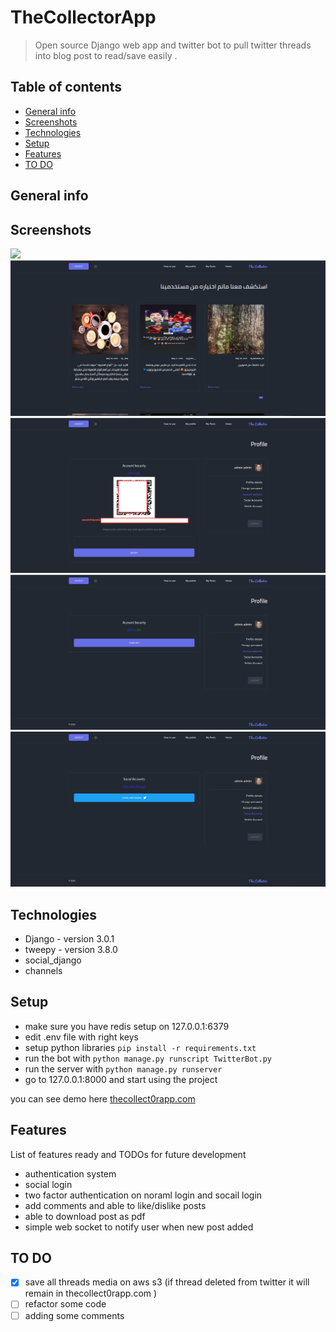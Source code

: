 # TheCollectorApp

> Open source Django web app and twitter bot to pull twitter threads into blog post to read/save easily .

## Table of contents

- [General info](#general-info)
- [Screenshots](#screenshots)
- [Technologies](#technologies)
- [Setup](#setup)
- [Features](#features)
- [TO DO](#TO-DO)

## General info

## Screenshots

<img src="/screenshots/3FnDyDJ22N.gif?raw=true">
<img src="/screenshots/2020-09-22_204753.png?raw=true">
<img src="/screenshots/2020-09-22_204856.png?raw=true">
<img src="/screenshots/2020-09-22_205014.png?raw=true">
<img src="/screenshots/2020-09-22_204839.png?raw=true">

## Technologies

- Django - version 3.0.1
- tweepy - version 3.8.0
- social_django
- channels

## Setup

- make sure you have redis setup on 127.0.0.1:6379
- edit .env file with right keys
- setup python libraries `pip install -r requirements.txt`
- run the bot with `python manage.py runscript TwitterBot.py`
- run the server with `python manage.py runserver`
- go to 127.0.0.1:8000 and start using the project

you can see demo here [thecollect0rapp.com](https://thecollect0rapp.com)

## Features

List of features ready and TODOs for future development

- authentication system
- social login
- two factor authentication on noraml login and socail login
- add comments and able to like/dislike posts
- able to download post as pdf
- simple web socket to notify user when new post added

## TO DO

- [x] save all threads media on aws s3 (if thread deleted from twitter it will remain in thecollect0rapp.com )
- [ ] refactor some code
- [ ] adding some comments

